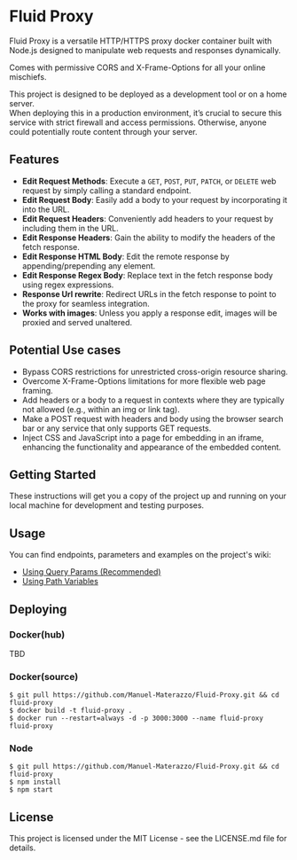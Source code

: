 # Fluid Proxy

Fluid Proxy is a versatile HTTP/HTTPS proxy docker container built with Node.js designed to manipulate web requests and responses dynamically.

Comes with permissive CORS and X-Frame-Options for all your online mischiefs.

This project is designed to be deployed as a development tool or on a home server.\
When deploying this in a production environment, it’s crucial to secure this service with strict firewall and access permissions. Otherwise, anyone could potentially route content through your server.

## Features

- **Edit Request Methods**: Execute a `GET`, `POST`, `PUT`, `PATCH`, or `DELETE` web request by simply calling a standard endpoint.
- **Edit Request Body**: Easily add a body to your request by incorporating it into the URL.
- **Edit Request Headers**: Conveniently add headers to your request by including them in the URL.
- **Edit Response Headers**: Gain the ability to modify the headers of the fetch response.
- **Edit Response HTML Body**: Edit the remote response by appending/prepending any element.
- **Edit Response Regex Body**: Replace text in the fetch response body using regex expressions.
- **Response Url rewrite**: Redirect URLs in the fetch response to point to the proxy for seamless integration.
- **Works with images**: Unless you apply a response edit, images will be proxied and served unaltered.

## Potential Use cases
- Bypass CORS restrictions for unrestricted cross-origin resource sharing.
- Overcome X-Frame-Options limitations for more flexible web page framing.
- Add headers or a body to a request in contexts where they are typically not allowed (e.g., within an img or link tag).
- Make a POST request with headers and body using the browser search bar or any service that only supports GET requests.
- Inject CSS and JavaScript into a page for embedding in an iframe, enhancing the functionality and appearance of the embedded content.


## Getting Started

These instructions will get you a copy of the project up and running on your local machine for development and testing purposes.



## Usage
You can find endpoints, parameters and examples on the project's wiki:
* [Using Query Params (Recommended)](https://github.com/Manuel-Materazzo/Fluid-Proxy/wiki/Using-Query-Params)
* [Using Path Variables](https://github.com/Manuel-Materazzo/Fluid-Proxy/wiki/Using-Path-Variables)

## Deploying

### Docker(hub)

TBD

### Docker(source)

```shell
$ git pull https://github.com/Manuel-Materazzo/Fluid-Proxy.git && cd fluid-proxy
$ docker build -t fluid-proxy .
$ docker run --restart=always -d -p 3000:3000 --name fluid-proxy fluid-proxy
```

### Node

```shell
$ git pull https://github.com/Manuel-Materazzo/Fluid-Proxy.git && cd fluid-proxy
$ npm install
$ npm start
```

## License
This project is licensed under the MIT License - see the LICENSE.md file for details.
